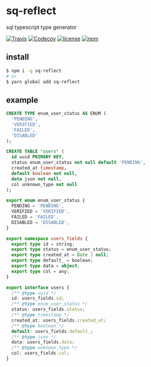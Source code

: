 # sq-reflect

sql typescript type generator

[![Travis](https://img.shields.io/travis/com/harryparkdotio/sq-reflect/master.svg?style=for-the-badge)](https://travis-ci.com/harryparkdotio/sq-reflect)
[![Codecov](https://img.shields.io/codecov/c/github/harryparkdotio/sq-reflect/master.svg?style=for-the-badge)](https://codecov.io/gh/harryparkdotio/sq-reflect)
[![license](https://img.shields.io/github/license/harryparkdotio/sq-reflect.svg?style=for-the-badge)](https://github.com/harryparkdotio/sq-reflect/blob/master/license)
[![npm](https://img.shields.io/npm/v/sq-reflect.svg?style=for-the-badge)](https://www.npmjs.com/package/sq-reflect)

## install

```bash
$ npm i -g sq-reflect
# or
$ yarn global add sq-reflect
```

## example

```sql
CREATE TYPE enum_user_status AS ENUM (
  'PENDING',
  'VERIFIED',
  'FAILED',
  'DISABLED'
);

CREATE TABLE "users" (
  id uuid PRIMARY KEY,
  status enum_user_status not null default 'PENDING',
  created_at timestamp,
  default boolean not null,
  data json not null,
  col unknown_type not null
);
```

```ts
export enum enum_user_status {
  PENDING = 'PENDING',
  VERIFIED = 'VERIFIED',
  FAILED = 'FAILED',
  DISABLED = 'DISABLED',
}

export namespace users_fields {
  export type id = string;
  export type status = enum_user_status;
  export type created_at = Date | null;
  export type default_ = boolean;
  export type data = object;
  export type col = any;
}

export interface users {
  /** @type uuid */
  id: users_fields.id;
  /** @type enum_user_status */
  status: users_fields.status;
  /** @type timestamp */
  created_at: users_fields.created_at;
  /** @type boolean */
  default: users_fields.default_;
  /** @type json */
  data: users_fields.data;
  /** @type unknown_type */
  col: users_fields.col;
}
```
